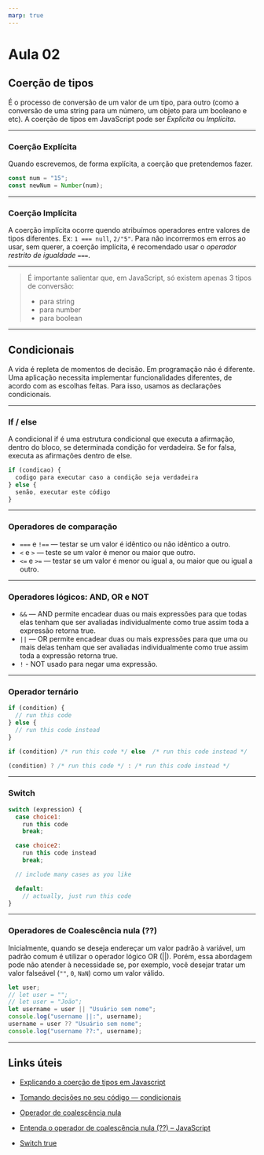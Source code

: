 ```yaml
---
marp: true
---
```


# Aula 02

## Coerção de tipos

É o processo de conversão de um valor de um tipo, para outro (como a conversão de uma string para um número, um objeto para um booleano e etc). A coerção de tipos em JavaScript pode ser _Explícita_ ou _Implícita_.

---

### Coerção Explícita

Quando escrevemos, de forma explícita, a coerção que pretendemos fazer.

```js
const num = "15";
const newNum = Number(num);
```

---

### Coerção Implícita

A coerção implícita ocorre quendo atribuímos operadores entre valores de tipos diferentes. Ex: `1 === null`, `2/"5"`.
Para não incorrermos em erros ao usar, sem querer, a coerção implícita, é recomendado usar o _operador restrito de igualdade_ `===`.

---

> É importante salientar que, em JavaScript, só existem apenas 3 tipos de conversão:
>
> - para string
> - para number
> - para boolean

---

## Condicionais

A vida é repleta de momentos de decisão. Em programação não é diferente.
Uma aplicação necessita implementar funcionalidades diferentes, de acordo com as escolhas feitas. Para isso, usamos as declarações condicionais.

---

### If / else

A condicional if é uma estrutura condicional que executa a afirmação, dentro do bloco, se determinada condição for verdadeira. Se for falsa, executa as afirmações dentro de else.

```js
if (condicao) {
  codigo para executar caso a condição seja verdadeira
} else {
  senão, executar este código
}
```

---

### Operadores de comparação

- `===` e `!==` — testar se um valor é idêntico ou não idêntico a outro.
- `<` e `>` — teste se um valor é menor ou maior que outro.
- `<=` e `>=` — testar se um valor é menor ou igual a, ou maior que ou igual a outro.

---

### Operadores lógicos: AND, OR e NOT

- `&&` — AND permite encadear duas ou mais expressões para que todas elas tenham que ser avaliadas individualmente como true assim toda a expressão retorna true.
- `||` — OR permite encadear duas ou mais expressões para que uma ou mais delas tenham que ser avaliadas individualmente como true assim toda a expressão retorna true.
- `!` - NOT usado para negar uma expressão.

---

### Operador ternário

```js
if (condition) {
  // run this code
} else {
  // run this code instead
}

if (condition) /* run this code */ else  /* run this code instead */

(condition) ? /* run this code */ : /* run this code instead */
```

---

### Switch

```js
switch (expression) {
  case choice1:
    run this code
    break;

  case choice2:
    run this code instead
    break;

  // include many cases as you like

  default:
    // actually, just run this code
}
```

---

### Operadores de Coalescência nula (??)

Inicialmente, quando se deseja endereçar um valor padrão à variável, um padrão comum é utilizar o operador lógico OR (||). Porém, essa abordagem pode não atender à necessidade se, por exemplo, você desejar tratar um valor falseável (`""`, `0`, `NaN`) como um valor válido.

```js
let user;
// let user = "";
// let user = "João";
let username = user || "Usuário sem nome";
console.log("username ||:", username);
username = user ?? "Usuário sem nome";
console.log("username ??:", username);
```

---

## Links úteis

- [Explicando a coerção de tipos em Javascript](https://medium.com/devzera/explicando-a-coer%C3%A7%C3%A3o-de-tipos-em-javascript-d6c9203c4e5)

- [Tomando decisões no seu código — condicionais](https://developer.mozilla.org/pt-BR/docs/Learn/JavaScript/Building_blocks/conditionals)

- [Operador de coalescência nula](https://developer.mozilla.org/pt-BR/docs/Web/JavaScript/Reference/Operators/Nullish_coalescing_operator)

- [Entenda o operador de coalescência nula (??) – JavaScript](https://blog.cod3r.com.br/entenda-operador-de-coalescencia-nula-javascript/)

- [Switch true](https://seanbarry.dev/posts/switch-true-pattern)
